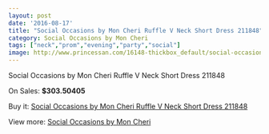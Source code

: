 ```yaml
---
layout: post
date: '2016-08-17'
title: "Social Occasions by Mon Cheri Ruffle V Neck Short Dress 211848"
category: Social Occasions by Mon Cheri
tags: ["neck","prom","evening","party","social"]
image: http://www.princessan.com/16148-thickbox_default/social-occasions-by-mon-cheri-ruffle-v-neck-short-dress-211848.jpg
---
```

Social Occasions by Mon Cheri Ruffle V Neck Short Dress 211848

On Sales: **$303.50405**
<a href="https://www.princessan.com/en/social-occasions-by-mon-cheri/7591-social-occasions-by-mon-cheri-ruffle-v-neck-short-dress-211848.html"><amp-img layout="responsive" width="600" height="600" src="//www.princessan.com/16148-thickbox_default/social-occasions-by-mon-cheri-ruffle-v-neck-short-dress-211848.jpg" alt="Social Occasions by Mon Cheri Ruffle V Neck Short Dress 211848 0" /></a>
<a href="https://www.princessan.com/en/social-occasions-by-mon-cheri/7591-social-occasions-by-mon-cheri-ruffle-v-neck-short-dress-211848.html"><amp-img layout="responsive" width="600" height="600" src="//www.princessan.com/16149-thickbox_default/social-occasions-by-mon-cheri-ruffle-v-neck-short-dress-211848.jpg" alt="Social Occasions by Mon Cheri Ruffle V Neck Short Dress 211848 1" /></a>

Buy it: [Social Occasions by Mon Cheri Ruffle V Neck Short Dress 211848](https://www.princessan.com/en/social-occasions-by-mon-cheri/7591-social-occasions-by-mon-cheri-ruffle-v-neck-short-dress-211848.html "Social Occasions by Mon Cheri Ruffle V Neck Short Dress 211848")

View more: [Social Occasions by Mon Cheri](https://www.princessan.com/en/60-social-occasions-by-mon-cheri "Social Occasions by Mon Cheri")